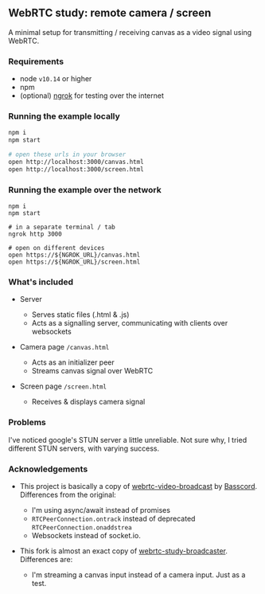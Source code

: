 ## WebRTC study: remote camera / screen

A minimal setup for transmitting / receiving canvas as a video signal using WebRTC.

### Requirements

* node `v10.14` or higher
* npm
* (optional) [ngrok](https://ngrok.com) for testing over the internet

### Running the example locally

```sh
npm i
npm start

# open these urls in your browser
open http://localhost:3000/canvas.html
open http://localhost:3000/screen.html
```

### Running the example over the network

```
npm i
npm start

# in a separate terminal / tab
ngrok http 3000

# open on different devices
open https://${NGROK_URL}/canvas.html
open https://${NGROK_URL}/screen.html
```

### What's included

* Server
    * Serves static files (.html & .js)
    * Acts as a signalling server, communicating with clients over
      websockets

* Camera page `/canvas.html`
    * Acts as an initializer peer
    * Streams canvas signal over WebRTC

* Screen page `/screen.html`
    * Receives & displays camera signal

### Problems

I've noticed google's STUN server a little unreliable.  Not sure why, I tried different STUN servers, with varying success.

### Acknowledgements

* This project is basically a copy of
  [webrtc-video-broadcast](https://github.com/Basscord/webrtc-video-broadcast)
  by [Basscord](https://github.com/Basscord).
  Differences from the original:

    * I'm using async/await instead of promises
    * `RTCPeerConnection.ontrack` instead of deprecated
      `RTCPeerConnection.onaddstrea`
    * Websockets instead of socket.io.

* This fork is almost an exact copy of [webrtc-study-broadcaster](https://github.com/flpvsk/webrtc-study-broadcaster).  Differences are:
    * I'm streaming a canvas input instead of a camera input.  Just as a test.
  
